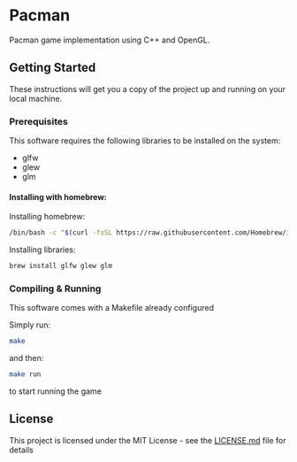 # Pacman

Pacman game implementation using C++ and OpenGL.

## Getting Started

These instructions will get you a copy of the project up and running on your local machine.

### Prerequisites

This software requires the following libraries to be installed on the system:

- glfw
- glew
- glm

#### Installing with homebrew:

Installing homebrew:

```sh
/bin/bash -c "$(curl -fsSL https://raw.githubusercontent.com/Homebrew/install/master/install.sh)"
```

Installing libraries:

```sh
brew install glfw glew glm
```

### Compiling & Running

This software comes with a Makefile already configured

Simply run:

```sh
make
```

and then:

```sh
make run
```

to start running the game

## License

This project is licensed under the MIT License - see the [LICENSE.md](LICENSE.md) file for details
